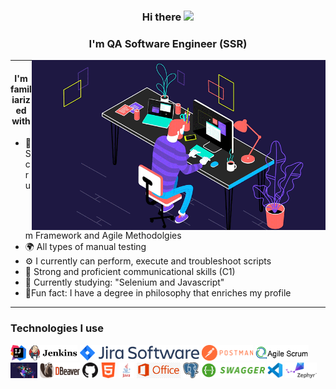 <div align="center">
  
### Hi there <img src="https://user-images.githubusercontent.com/1303154/88677602-1635ba80-d120-11ea-84d8-d263ba5fc3c0.gif" widht="25px" height="25px">

### I'm  QA Software Engineer (SSR)

<img align="right" alt="GIF" src="https://raw.githubusercontent.com/filtrosofia/filtrosofia/00c61bc920da772a86aff63edc8a8cba2de29427/Assets/coding.gif" width="470" height="272"/>

<hr>

#### I'm familiarized with
  
<div align="left">

- 💎 Scrum Framework and Agile Methodolgies 
- 🌍 All types of manual testing
- ⚙️ I currently can perform, execute and troubleshoot scripts
- 🦜 Strong and proficient communicational skills (C1)
- 📗 Currently studying: "Selenium and Javascript"
- 🎁Fun fact: I have a degree in philosophy that enriches my profile

<hr>

<p align="center">
  
### Technologies I use

<img title="IntelliJ_IDEA" height="25" src="https://github.com/filtrosofia/filtrosofia/blob/main/Assets/IntelliJ_IDEA_Icon.png">
<img title="Jenkins" height="25" src="https://github.com/filtrosofia/filtrosofia/blob/main/Assets/Jenkins_logo_with_title.png">
<img title="Jira" height="25" src="https://github.com/filtrosofia/filtrosofia/blob/main/Assets/Jira%20Software%402x-blue.png">
<img title="Postman" height="25" src="https://github.com/filtrosofia/filtrosofia/blob/main/Assets/Postman_(software).png">
<img title="Agile" height="25" src="https://github.com/filtrosofia/filtrosofia/blob/main/Assets/agile%20scrum.png">
<img title="Coding" height="25" src="https://github.com/filtrosofia/filtrosofia/blob/main/Assets/coding.gif">
<img title="dbeaver" height="25" src="https://github.com/filtrosofia/filtrosofia/blob/main/Assets/dbeaver.png">
<img title="Github" height="25" src="https://github.com/filtrosofia/filtrosofia/blob/main/Assets/github.png">
<img title="HTML" height="25" src="https://github.com/filtrosofia/filtrosofia/blob/main/Assets/html.png">
<img title="Java" height="25" src="https://github.com/filtrosofia/filtrosofia/blob/main/Assets/java-logo-1.png">
<img title="Office" height="25" src="https://github.com/filtrosofia/filtrosofia/blob/main/Assets/kisspng-logo-microsoft-office-2013-office-365-microsoft-of-kellie-higa-resume-5b6b1c32a05cf7.6307183215337462266569.jpg?raw=true">
<img title="Postgre" height="25" src="https://github.com/filtrosofia/filtrosofia/blob/main/Assets/postgre.png">
<img title="Swagger" height="25" src="https://github.com/filtrosofia/filtrosofia/blob/main/Assets/swagger_logo_1.png">
<img title="Vscode" height="25" src="https://github.com/filtrosofia/filtrosofia/blob/main/Assets/vscode.png">
<img title="Mysql" height="25" src="https://github.com/filtrosofia/filtrosofia/blob/main/Assets/zephyr.png">
</p>
